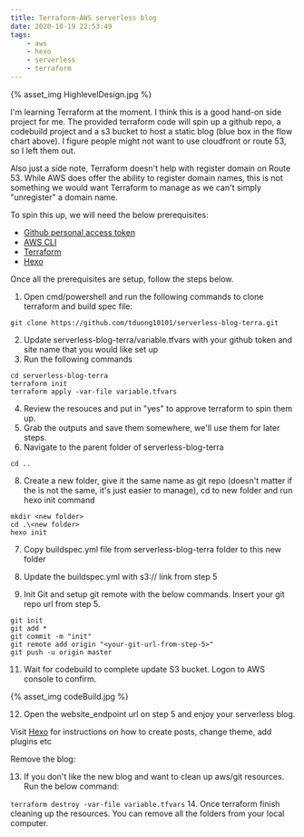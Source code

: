 ```yaml
---
title: Terraform-AWS serverless blog
date: 2020-10-19 22:53:49
tags:
    - aws
    - hexo
    - serverless
    - terraform
---
```

{% asset_img HighlevelDesign.jpg %}

I'm learning Terraform at the moment. I think this is a good hand-on side project for me. The provided terraform code will spin up a github repo, a codebuild project and a s3 bucket to host a static blog (blue box in the flow chart above). I figure people might not want to use cloudfront or route 53, so I left them out. 

Also just a side note, Terraform doesn't help with register domain on Route 53. While AWS does offer the ability to register domain names, this is not something we would want Terraform to manage as we can't simply "unregister" a domain name.

To spin this up, we will need the below prerequisites:
- [Github personal access token](https://docs.github.com/en/free-pro-team@latest/github/authenticating-to-github/creating-a-personal-access-token)
- [AWS CLI](https://aws.amazon.com/cli/)
- [Terraform](https://learn.hashicorp.com/tutorials/terraform/install-cli)
- [Hexo](https://hexo.io/docs/)

Once all the prerequisites are setup, follow the steps below.

1. Open cmd/powershell and run the following commands to clone terraform and build spec file:

```
git clone https://github.com/tduong10101/serverless-blog-terra.git
```
2. Update serverless-blog-terra/variable.tfvars with your github token and site name that you would like set up
3. Run the following commands

```
cd serverless-blog-terra
terraform init
terraform apply -var-file variable.tfvars
```

4. Review the resouces and put in "yes" to approve terraform to spin them up.
5. Grab the outputs and save them somewhere, we'll use them for later steps.
6. Navigate to the parent folder of serverless-blog-terra

```
cd ..
```
8. Create a new folder, give it the same name as git repo (doesn't matter if the is not the same, it's just easier to manage), cd to new folder and run hexo init command
```
mkdir <new folder>
cd .\<new folder>
hexo init
```

7. Copy buildspec.yml file from serverless-blog-terra folder to this new folder
8. Update the buildspec.yml with s3:// link from step 5

10. Init Git and setup git remote with the below commands. Insert your git repo url from step 5.

```
git init
git add *
git commit -m "init"
git remote add origin "<your-git-url-from-step-5>"
git push -u origin master
```

11. Wait for codebuild to complete update S3 bucket. Logon to AWS console to confirm.

{% asset_img codeBuild.jpg %}

12. Open the website_endpoint url on step 5 and enjoy your serverless blog.

Visit [Hexo](https://hexo.io/docs/writing) for instructions on how to create posts, change theme, add plugins etc

Remove the blog:


13. If you don't like the new blog and want to clean up aws/git resources. Run the below command:

```terraform destroy -var-file variable.tfvars```
14. Once terraform finish cleaning up the resources. You can remove all the folders from your local computer.

